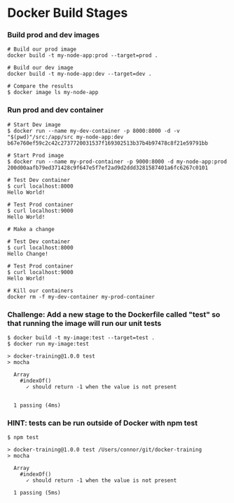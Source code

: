 # Docker Build Stages

### Build prod and dev images
```
# Build our prod image
docker build -t my-node-app:prod --target=prod .

# Build our dev image
docker build -t my-node-app:dev --target=dev .

# Compare the results
$ docker image ls my-node-app
```

### Run prod and dev container
```
# Start Dev image
$ docker run --name my-dev-container -p 8000:8000 -d -v "$(pwd)"/src:/app/src my-node-app:dev
b67e760ef59c2c42c2737720031537f169302513b37b4b97478c8f21e59791bb

# Start Prod image
$ docker run --name my-prod-container -p 9000:8000 -d my-node-app:prod
200d00aafb79ed371428c9f647e5f7ef2ad9d2ddd3281587401a6fc6267c0101

# Test Dev container
$ curl localhost:8000
Hello World!

# Test Prod container
$ curl localhost:9000
Hello World!

# Make a change

# Test Dev container
$ curl localhost:8000
Hello Change!

# Test Prod container
$ curl localhost:9000
Hello World!

# Kill our containers
docker rm -f my-dev-container my-prod-container
```

### Challenge: Add a new stage to the Dockerfile called "test" so that running the image will run our unit tests
```
$ docker build -t my-image:test --target=test .
$ docker run my-image:test

> docker-training@1.0.0 test
> mocha

  Array
    #indexOf()
      ✓ should return -1 when the value is not present


  1 passing (4ms)
```

### HINT: tests can be run outside of Docker with npm test
```
$ npm test

> docker-training@1.0.0 test /Users/connor/git/docker-training
> mocha

  Array
    #indexOf()
      ✓ should return -1 when the value is not present

  1 passing (5ms)
```